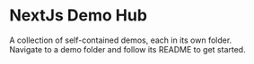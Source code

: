 # NextJs Demo Hub

A collection of self-contained demos, each in its own folder.  
Navigate to a demo folder and follow its README to get started.
